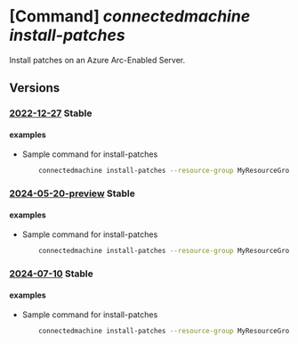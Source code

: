 # [Command] _connectedmachine install-patches_

Install patches on an Azure Arc-Enabled Server.

## Versions

### [2022-12-27](/Resources/mgmt-plane/L3N1YnNjcmlwdGlvbnMve30vcmVzb3VyY2Vncm91cHMve30vcHJvdmlkZXJzL21pY3Jvc29mdC5oeWJyaWRjb21wdXRlL21hY2hpbmVzL3t9L2luc3RhbGxwYXRjaGVz/2022-12-27.xml) **Stable**

<!-- mgmt-plane /subscriptions/{}/resourcegroups/{}/providers/microsoft.hybridcompute/machines/{}/installpatches 2022-12-27 -->

#### examples

- Sample command for install-patches
    ```bash
        connectedmachine install-patches --resource-group MyResourceGroup --name MyMachine --maximum-duration PT4H --reboot-setting IfRequired --windows-parameters "{"classificationsToInclude": ["Critical", "Security"]}"
    ```

### [2024-05-20-preview](/Resources/mgmt-plane/L3N1YnNjcmlwdGlvbnMve30vcmVzb3VyY2Vncm91cHMve30vcHJvdmlkZXJzL21pY3Jvc29mdC5oeWJyaWRjb21wdXRlL21hY2hpbmVzL3t9L2luc3RhbGxwYXRjaGVz/2024-05-20-preview.xml) **Stable**

<!-- mgmt-plane /subscriptions/{}/resourcegroups/{}/providers/microsoft.hybridcompute/machines/{}/installpatches 2024-05-20-preview -->

#### examples

- Sample command for install-patches
    ```bash
        connectedmachine install-patches --resource-group MyResourceGroup --name MyMachine --maximum-duration PT4H --reboot-setting IfRequired --windows-parameters "{"classificationsToInclude": ["Critical", "Security"]}"
    ```

### [2024-07-10](/Resources/mgmt-plane/L3N1YnNjcmlwdGlvbnMve30vcmVzb3VyY2Vncm91cHMve30vcHJvdmlkZXJzL21pY3Jvc29mdC5oeWJyaWRjb21wdXRlL21hY2hpbmVzL3t9L2luc3RhbGxwYXRjaGVz/2024-07-10.xml) **Stable**

<!-- mgmt-plane /subscriptions/{}/resourcegroups/{}/providers/microsoft.hybridcompute/machines/{}/installpatches 2024-07-10 -->

#### examples

- Sample command for install-patches
    ```bash
        connectedmachine install-patches --resource-group MyResourceGroup --name MyMachine --maximum-duration PT4H --reboot-setting IfRequired --windows-parameters "{"classificationsToInclude": ["Critical", "Security"]}"
    ```
